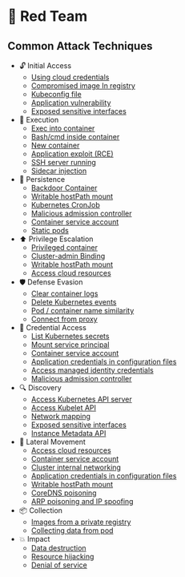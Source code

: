 # 🔴 Red Team

## Common Attack Techniques

- 🔓 Initial Access
  - [Using cloud credentials](./red-team/using-cloud-credentials/README.md)
  - [Compromised image In registry](./red-team/compromised-image/README.md)
  - [Kubeconfig file](./red-team/kubeconfig-file/README.md)
  - [Application vulnerability](./red-team/application-vulnerability/README.md)
  - [Exposed sensitive interfaces](./red-team/exposed-sensitive-interfaces/README.md)
- 🏃 Execution
  - [Exec into container](./red-team/exec-into-container/README.md)
  - [Bash/cmd inside container](./red-team/bash-cmd-inside-container/README.md)
  - [New container](./red-team/new-container/README.md)
  - [Application exploit (RCE)](./red-team/application-exploit-rce/README.md)
  - [SSH server running](./red-team/ssh-server-running/README.md)
  - [Sidecar injection](./red-team/sidecar-injection/README.md)
- 🔄 Persistence
  - [Backdoor Container](./red-team/backdoor-container/README.md)
  - [Writable hostPath mount](./red-team/writable-hostpath/README.md)
  - [Kubernetes CronJob](./red-team/kubernetes-cronjob/README.md)
  - [Malicious admission controller](./red-team/malicious-admission-controller/README.md)
  - [Container service account](./red-team/container-service-account/README.md)
  - [Static pods](./red-team/static-pods/README.md)
- ⬆️ Privilege Escalation
  - [Privileged container](./red-team/privileged-container/README.md)
  - [Cluster-admin Binding](./red-team/cluster-admin-binding/README.md)
  - [Writable hostPath mount](./red-team/writable-hostpath/README.md)
  - [Access cloud resources](./red-team/access-cloud-resources/README.md)
- 🛡️ Defense Evasion
  - [Clear container logs](./red-team/clear-container-logs/README.md)
  - [Delete Kubernetes events](./red-team/delete-kubernetes-events/README.md)
  - [Pod / container name similarity](./red-team/pod-container-name/README.md)
  - [Connect from proxy](./red-team/connect-from-proxy/README.md)
- 🔑 Credential Access
  - [List Kubernetes secrets](./red-team/list-kubernetes-secrets/README.md)
  - [Mount service principal](./red-team/mount-service-principal/README.md)
  - [Container service account](./red-team/container-service-account/README.md)
  - [Application credentials in configuration files](./red-team/application-credentials/README.md)
  - [Access managed identity credentials](./red-team/access-managed-identity/README.md)
  - [Malicious admission controller](./red-team/malicious-admission-controller/README.md)
- 🔍 Discovery
  - [Access Kubernetes API server](./red-team/access-kubernetes-api/README.md)
  - [Access Kubelet API](./red-team/access-kubelet-api/README.md)
  - [Network mapping](./red-team/network-mapping/README.md)
  - [Exposed sensitive interfaces](./red-team/exposed-sensitive-interfaces/README.md)
  - [Instance Metadata API](./red-team/instance-metadata-api/README.md)
- 🔄 Lateral Movement
  - [Access cloud resources](./red-team/access-cloud-resources/README.md)
  - [Container service account](./red-team/container-service-account/README.md)
  - [Cluster internal networking](./red-team/cluster-internal-networking/README.md)
  - [Application credentials in configuration files](./red-team/application-credentials/README.md)
  - [Writable hostPath mount](./red-team/writable-hostpath/README.md)
  - [CoreDNS poisoning](./red-team/coredns-poisoning/README.md)
  - [ARP poisoning and IP spoofing](./red-team/arp-poisoning/README.md)
- 📦 Collection
  - [Images from a private registry](./red-team/images-from-registry/README.md)
  - [Collecting data from pod](./red-team/collecting-data/README.md)
- 💥 Impact
  - [Data destruction](./red-team/data-destruction/README.md)
  - [Resource hijacking](./red-team/resource-hijacking/README.md)
  - [Denial of service](./red-team/denial-of-service/README.md)
  